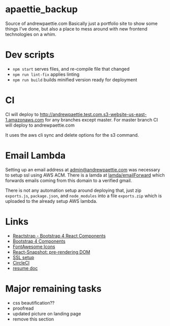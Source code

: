 # apaettie_backup

Source of andrewpaettie.com
Basically just a portfolio site to show some things I've done, but also a place to mess around with new frontend technologies on a whim.

# Dev scripts

 - `npm start` serves files, and re-compile file that changed
 - `npm run lint-fix` applies linting
 - `npm run build` builds minified version ready for deployment

# CI

CI will deploy to http://andrewpaettie.test.com.s3-website-us-east-1.amazonaws.com for any branches except master.
For master branch CI will deploy to andrewpaettie.com

It uses the aws cli sync and delete options for the s3 command.

# Email Lambda

Setting up an email address at admin@andrewpaettie.com was necessary to setup
ssl using AWS ACM.  There is a lamda at [lamda/emailForward](lamda/emailForward)
which forwards emails coming from this domain to a verified gmail.

There is not any automation setup around deploying that,
just zip `exports.js`, `package.json`, and `node_modules` into a file
 `exports.zip` which is uploaded to the already setup AWS lambda.


# Links
 - [Reactstrap - Bootstrap 4 React Components](https://reactstrap.github.io/components/)
 - [Bootstrap 4 Components](https://v4-alpha.getbootstrap.com/components/)
 - [FontAwesome Icons](https://v4-alpha.getbootstrap.com/components/)
 - [React-Snapshot: pre-rendering DOM](https://www.npmjs.com/package/react-snapshot)
 - [SSL setup](https://medium.com/@sbuckpesch/setup-aws-s3-static-website-hosting-using-ssl-acm-34d41d32e394)
 - [CircleCI](https://circleci.com/gh/cazlo)
 - [resume doc](https://drive.google.com/drive/folders/0BwF9znNbxADrbVg1emdYcnNockU)

# Major remaining tasks
 - css beautification??
 - proofread
 - updated picture on landing page
 - remove this section